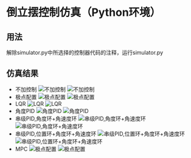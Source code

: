 # 倒立摆控制仿真（Python环境）

## 用法
解除simulator.py中所选择的控制器代码的注释，运行simulator.py

## 仿真结果
- 不加控制
![不加控制](assets/NoControl.gif)
![不加控制](assets/NoControl.png)
- 极点配置
![极点配置](assets/PolePlacementController.gif)
![极点配置](assets/PolePlacementController.png)
- LQR
![LQR](assets/LQRController.gif)
![LQR](assets/LQRController.png)
- 角度PID
![角度PID](assets/PidController1.gif)
![角度PID](assets/PidController1.png)
- 串级PID,角度环+角速度环
![串级PID,角度环+角速度环](assets/PidController2.gif)
![串级PID,角度环+角速度环](assets/PidController2.png)
- 串级PID,位置环+角度环+角速度环
![串级PID,位置环+角度环+角速度环](assets/PidController3.gif)
![串级PID,位置环+角度环+角速度环](assets/PidController3.png)
- MPC
![极点配置](assets/MPCController.gif)
![极点配置](assets/MPCController.png)